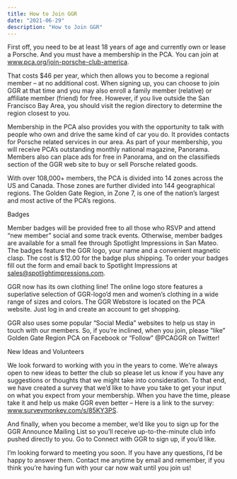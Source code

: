 ```yaml
---
title: How to Join GGR
date: "2021-06-29"
description: "How to Join GGR"
---
```


First off, you need to be at least 18 years of age and currently own or lease a Porsche.  And you must have a membership in the PCA.  You can join at www.pca.org/join-porsche-club-america.

That costs $46 per year, which then allows you to become a regional member – at no additional cost. When signing up, you can choose to join GGR at that time and you may also enroll a family member (relative) or affiliate member (friend) for free.  However, if you live outside the San Francisco Bay Area, you should visit the region directory to determine the region closest to you.

Membership in the PCA also provides you with the opportunity to talk with people who own and drive the same kind of car you do. It provides contacts for Porsche related services in our area.  As part of your membership, you will receive PCA’s outstanding monthly national magazine, Panorama. Members also can place ads for free in Panorama, and on the classifieds section of the GGR web site to buy or sell Porsche related goods.

With over 108,000+ members, the PCA is divided into 14 zones across the US and Canada. Those zones are further divided into 144 geographical regions. The Golden Gate Region, in Zone 7, is one of the nation’s largest and most active of the PCA’s regions.

Badges

Member badges will be provided free to all those who RSVP and attend “new member” social and some track events. Otherwise, member badges are available for a small fee through Spotlight Impressions in San Mateo.  The badges feature the GGR logo, your name and a convenient magnetic clasp. The cost is $12.00 for the badge plus shipping.   To order your badges fill out the form and email back to Spotlight Impressions at sales@spotlightimpressions.com.



GGR now has its own clothing line! The online logo store features a superlative selection of GGR-logo’d men and women’s clothing in a wide range of sizes and colors.  The GGR Webstore is located on the PCA website.  Just log in and create an account to get shopping.

GGR also uses some popular “Social Media” websites to help us stay in touch with our members. So, if you’re inclined, when you join,  please “like” Golden Gate Region PCA on Facebook or “Follow” @PCAGGR on Twitter!

New Ideas and Volunteers

We look forward to working with you in the years to come.  We’re always open to new ideas to better the club so please let us know if you have any suggestions or thoughts that we might take into consideration.  To that end, we have created a survey that we’d like to have you take to get your input on what you expect from your membership.  When you have the time, please take it and help us make GGR even better – Here is a link to the survey: www.surveymonkey.com/s/85KY3PS.

And finally, when you become a member, we’d like you to sign up for the GGR Announce Mailing List so you’ll receive up-to-the-minute club info pushed directly to you.  Go to Connect with GGR to sign up, if you’d like. 

I’m looking forward to meeting you soon. If you have any questions, I’d be happy to answer them.  Contact me anytime by email and remember, if you think you’re having fun with your car now wait until you join us!